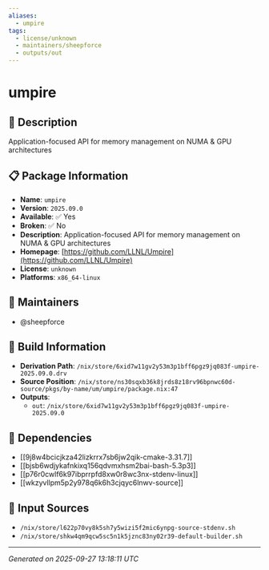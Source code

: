 ```yaml
---
aliases:
  - umpire
tags:
  - license/unknown
  - maintainers/sheepforce
  - outputs/out
---
```


# umpire

## 📝 Description

Application-focused API for memory management on NUMA & GPU architectures

## 📋 Package Information

- **Name**: `umpire`
- **Version**: `2025.09.0`
- **Available**: ✅ Yes
- **Broken**: ✅ No
- **Description**: Application-focused API for memory management on NUMA & GPU architectures
- **Homepage**: [https://github.com/LLNL/Umpire](https://github.com/LLNL/Umpire)
- **License**: `unknown`
- **Platforms**: `x86_64-linux`
## 👥 Maintainers

- @sheepforce


## 🔧 Build Information

- **Derivation Path**: `/nix/store/6xid7w11gv2y53m3p1bff6pgz9jq083f-umpire-2025.09.0.drv`
- **Source Position**: `/nix/store/ns30sqxb36k8jrds8z18rv96bpnwc60d-source/pkgs/by-name/um/umpire/package.nix:47`
- **Outputs**:
  - `out`:  `/nix/store/6xid7w11gv2y53m3p1bff6pgz9jq083f-umpire-2025.09.0`

## 🔗 Dependencies

- [[9j8w4bcicjkza42lizkrrx7sb6jw2qik-cmake-3.31.7]]
- [[bjsb6wdjykafnkixq156qdvmxhsm2bai-bash-5.3p3]]
- [[p76r0cwlf6k97ibprrpfd8xw0r8wc3nx-stdenv-linux]]
- [[wkzyvllpm5p2y978q6k6h3cjqyc6lnwv-source]]

## 📁 Input Sources

- `/nix/store/l622p70vy8k5sh7y5wizi5f2mic6ynpg-source-stdenv.sh`
- `/nix/store/shkw4qm9qcw5sc5n1k5jznc83ny02r39-default-builder.sh`

---
*Generated on 2025-09-27 13:18:11 UTC*

